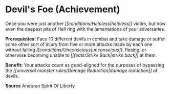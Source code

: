 ﻿---
cssclass: [feats]

---
# Devil's Foe (Achievement)

Once you were just another _[[conditions/Helpless|helpless]]_ victim, but now even the deepest pits of Hell ring with the lamentations of your adversaries.

**Prerequisites:** Face 10 different devils in combat and take damage or suffer some other sort of injury from five or more attacks made by each one without falling _[[conditions/Unconscious|unconscious]]_, fleeing, or otherwise becoming unable to _[[feats/Strike Back|strike back]]_ at them.

**Benefit:** Your attacks count as good-aligned for the purposes of bypassing the _[[universal monster rules/Damage Reduction|damage reduction]]_ of devils.

**Source** Andoran Spirit Of Liberty